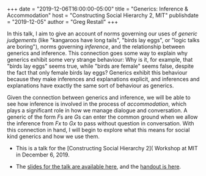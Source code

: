 +++
date = "2019-12-06T16:00:00-05:00"
title = "Generics: Inference & Accommodation"
host = "Constructing Social Hierarchy 2, MIT"
publishdate = "2019-12-05"
author = "Greg Restall"
+++

In this talk, I aim to give an account of norms governing our uses of *generic judgements* (like "kangaroos have long tails", "birds lay eggs", or "logic talks are boring"), norms governing *inference*, and the relationship between generics and inference. This connection goes some way to explain why generics exhibit some very strange behaviour: Why is it, for example, that "birds lay eggs" seems true, while "birds are female" seems false, despite the fact that only female birds lay eggs? Generics exhibit this behaviour because they make inferences and explanations explicit, and inferences and explanations have exactly the same sort of behaviour as generics.

Given the connection between generics and inference, we will be able to see how inference is involved in the process of *accommodation*, which plays a significant role in how we manage dialogue and conversation. A generic of the form *F*s are *G*s can enter the common ground when we allow the inference from *Fx* to *Gx* to pass without question in conversation.  With this connection in hand, I will begin to explore what this means for social kind generics and how we use them.


* This is a talk for the [Constructing Social Hierarchy 2]( Workshop at MIT in December 6, 2019.

* The [slides for the talk are available here](/slides/accommodation-mit-workshop.pdf), and the [handout is here](/handout/accommodation-mit-workshop-handout.pdf).
